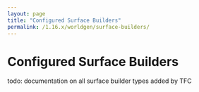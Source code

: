 ```yaml
---
layout: page
title: "Configured Surface Builders"
permalink: /1.16.x/worldgen/surface-builders/
---
```


# Configured Surface Builders

todo: documentation on all surface builder types added by TFC